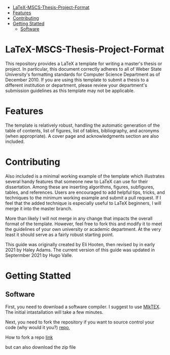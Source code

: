 - [LaTeX-MSCS-Thesis-Project-Format](#latex-mscs-thesis-project-format)
- [Features](#features)
- [Contributing](#contributing)
- [Getting Statted](#getting-statted)
  - [Software](#software)
# LaTeX-MSCS-Thesis-Project-Format

This repository provides a LaTeX a template for writing a master's thesis or project. In particular, this document correctly adheres to all of Weber State University's formatting standards for Computer Science Department as of December 2010. If you are using this template to submit a thesis to a different institution or department, please review your department's submission guidelines as this template may not be applicable.


# Features

The template is relatively robust, handling the automatic generation of the table of contents, list of figures, list of tables, bibliography, and acronyms (when appropriate). A cover page and acknowledgments section are also included.

# Contributing

Also included is a minimal working example of the template which illustrates several handy features that someone new to LaTeX can use for their dissertation. Among these are inserting algorithms, figures, subfigures, tables, and references. Users are encouraged to add helpful tips, tricks, and techniques to the minimum working example and submit a pull request. If I feel that the added technique is especially useful to LaTeX beginners, I will merge it into the master branch.

More than likely I will not merge in any change that impacts the overall format of the template. However, feel free to fork this and modify it to meet the guidelines of your own university or academic department. At the very least it should serve as a fairly robust starting point.

This guide was originally created by Eli Hooten, then revised by in early 2021 by Haley Adams. The current version of this guide was updated in Septermber 2021 by Hugo Valle.

# Getting Statted

## Software
First, you need to download a software compiler. I suggest to use [MIkTEX](https://miktex.org/). The initial intastallation will take a few minutes.

Next, you need to fork the repository if you want to source control your code (why would it you?) [repo](https://docs.github.com/en/get-started/quickstart/fork-a-repo),

How to fork a repo [link](https://docs.github.com/en/get-started/quickstart/fork-a-repo)

but can also download the zip file
